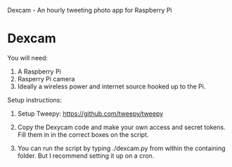 Dexcam - An hourly tweeting photo app for Raspberry Pi

# Dexcam

You will need:

1. A Raspberry Pi
2. Rasperry Pi camera
3. Ideally a wireless power and internet source hooked up to the Pi.

Setup instructions:

1. Setup Tweepy: https://github.com/tweepy/tweepy

2. Copy the Dexycam code and make your own access and secret tokens. Fill them in in the correct boxes on the script.

3. You can run the script by typing ./dexcam.py from within the containing folder. But I recommend setting it up on a cron.

